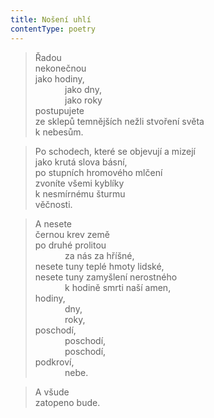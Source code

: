 ```yaml
---
title: Nošení uhlí
contentType: poetry
---
```


<section>

> Řadou  
> nekonečnou  
> jako hodiny,  
>             jako dny,  
>             jako roky  
> postupujete  
> ze sklepů temnějších nežli stvoření světa  
> k nebesům.

</section>

<section>

> Po schodech, které se objevují a mizejí  
> jako krutá slova básní,  
> po stupních hromového mlčení  
> zvoníte všemi kyblíky  
> k nesmírnému šturmu  
> věčnosti.

</section>

<section>

> A nesete  
> černou krev země  
> po druhé prolitou  
>             za nás za hříšné,  
> nesete tuny teplé hmoty lidské,  
> nesete tuny zamyšlení nerostného  
>             k hodině smrti naší amen,  
> hodiny,  
>             dny,  
>             roky,  
> poschodí,  
>             poschodí,  
>             poschodí,  
> podkroví,  
>             nebe.

</section>

<section>

> A všude  
> zatopeno bude.

</section>
